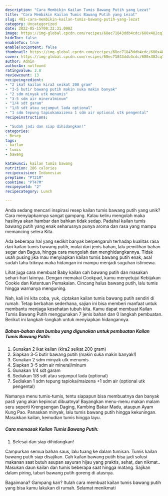 ```yaml
---
description: "Cara Membikin Kailan Tumis Bawang Putih yang Lezat"
title: "Cara Membikin Kailan Tumis Bawang Putih yang Lezat"
slug: 481-cara-membikin-kailan-tumis-bawang-putih-yang-lezat
category: Uncategorized
date: 2022-05-15T00:32:31.090Z
image: https://img-global.cpcdn.com/recipes/68ec71843ddb4cdc/680x482cq70/kailan-tumis-bawang-putih-foto-resep-utama.jpg
hideToc: false
enableToc: true
enableTocContent: false
thumbnail: https://img-global.cpcdn.com/recipes/68ec71843ddb4cdc/680x482cq70/kailan-tumis-bawang-putih-foto-resep-utama.jpg
cover: https://img-global.cpcdn.com/recipes/68ec71843ddb4cdc/680x482cq70/kailan-tumis-bawang-putih-foto-resep-utama.jpg
author: Admin
authorAv: notfound
ratingvalue: 3.8
reviewcount: 13
recipeingredient:
- "2 ikat kailan kira2 seikat 200 gram"
- "3-5 butir bawang putih makin suka makin banyak"
- "2 sdm minyak utk menumis"
- "3-5 sdm air mineralminum"
- "1/4 sdt garam"
- "1/8 sdt atau sejumput lada optional"
- "1 sdm tepung tapiokamaizena 1 sdm air optional utk pengental"
recipeinstructions:

- "Sudah jadi dan siap dihidangkan!"
categories:
- Resep
tags:
- kailan
- tumis
- bawang

katakunci: kailan tumis bawang 
nutrition: 206 calories
recipecuisine: Indonesian
preptime: "PT21M"
cooktime: "PT47M"
recipeyield: "2"
recipecategory: Lunch

---
```





Anda sedang mencari inspirasi resep kailan tumis bawang putih yang unik? Cara menyiapkannya sangat gampang. Kalau keliru mengolah maka hasilnya akan hambar dan bahkan tidak sedap. Padahal kailan tumis bawang putih yang enak seharusnya punya aroma dan rasa yang mampu memancing selera Kita.





Ada beberapa hal yang sedikit banyak berpengaruh terhadap kualitas rasa dari kailan tumis bawang putih, mulai dari jenis bahan, lalu pemilihan bahan segar dan Bagus, hingga cara mengolah dan menghidangkannya. Tidak usah pusing jika mau menyiapkan kailan tumis bawang putih enak,      asal sudah tahu triknya maka hidangan ini mampu menjadi suguhan istimewa.














Lihat juga cara membuat Baby kailan cah bawang putih dan masakan sehari-hari lainnya. Dengan memakai Cookpad, kamu menyetujui Kebijakan Cookie dan Ketentuan Pemakaian. Cincang halus bawang putih, lalu tumis hingga warnanya menguning.






Nah, kali ini kita coba, yuk, ciptakan kailan tumis bawang putih sendiri di rumah. Tetap berbahan sederhana, sajian ini bisa memberi manfaat untuk membantu menjaga kesehatan tubuh kita. Kamu dapat membuat Kailan Tumis Bawang Putih menggunakan 7 jenis bahan dan 0 langkah pembuatan. Berikut ini langkah-langkah untuk menyiapkan hidangannya.

<!--inarticleads1-->

##### Bahan-bahan dan bumbu yang digunakan untuk pembuatan Kailan Tumis Bawang Putih:

1. Gunakan 2 ikat kailan (kira2 seikat 200 gram)
1. Siapkan 3-5 butir bawang putih (makin suka makin banyak!)
1. Gunakan 2 sdm minyak utk menumis
1. Siapkan 3-5 sdm air mineral/minum
1. Gunakan 1/4 sdt garam
1. Sediakan 1/8 sdt atau sejumput lada (optional)
1. Sediakan 1 sdm tepung tapioka/maizena +1 sdm air (optional utk pengental)


Namanya menu tumis-tumis, tentu siapapun bisa membuatnya dan banyak pasti yang akan kepincut dibuatnya! Bayangkan menu-menu makan malam seru seperti Krengsengan Daging, Kambing Bakar Madu, ataupun Ayam Kung Pao. Panaskan minyak, lalu tumis bawang putih hingga kekuningan. Masukkan kailan, kemudian tumis hingga layu. 

<!--inarticleads2-->

##### Cara memasak Kailan Tumis Bawang Putih:


1. Selesai dan siap dihidangkan!

Campurkan semua bahan saus, lalu tuang ke dalam tumisan. Tumis kailan bawang putih siap disajikan. Cah kailan bawang putih bisa jadi solusi makanan saat butuh asupan sayuran hijau yang praktis, sehat, dan nikmat.. Masukan daun kailan dan tumis beberapa saat hingga matang. Sajikan dalam piring, taburi bawang putih goreng di atasnya. 

Bagaimana? Gampang kan? Itulah cara membuat kailan tumis bawang putih yang bisa kamu lakukan di rumah. Selamat menikmati
